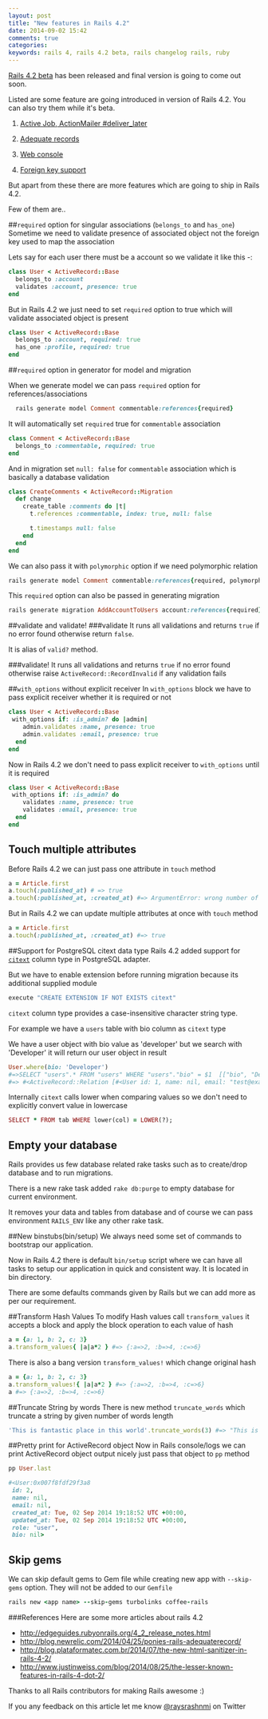 ```yaml
---
layout: post
title: "New features in Rails 4.2"
date: 2014-09-02 15:42
comments: true
categories:
keywords: rails 4, rails 4.2 beta, rails changelog rails, ruby
---
```


<a href='http://edgeguides.rubyonrails.org/4_2_release_notes.html'>Rails 4.2 beta</a> has been released and final version is going to come out soon.

Listed are some feature are going introduced in version of Rails 4.2. You can also try them while it's beta.

1. <a href='http://edgeguides.rubyonrails.org/4_2_release_notes.html#active-job-action-mailer-deliver-later'>Active Job, ActionMailer #deliver_later</a>

2. <a href='http://edgeguides.rubyonrails.org/4_2_release_notes.html#adequate-record'>Adequate records</a>

3. <a href='http://edgeguides.rubyonrails.org/4_2_release_notes.html#web-console'>Web console</a>

4. <a href='http://edgeguides.rubyonrails.org/4_2_release_notes.html#foreign-key-support'>Foreign key support</a>

But apart from these there are more features which are going to ship in Rails 4.2.

Few of them are..

<!--more-->
##`required` option for singular associations (`belongs_to` and `has_one`)
Sometime we need to validate presence of associated object not the foreign key used to map the association

Lets say for each user there must be a account so we validate it like this -:

```ruby
class User < ActiveRecord::Base
  belongs_to :account
  validates :account, presence: true
end
```
But in Rails 4.2 we just need to set `required` option to true which will validate associated object is present

```ruby
class User < ActiveRecord::Base
  belongs_to :account, required: true
  has_one :profile, required: true
end
```

##`required` option in generator for model and migration

When we generate model we can pass `required` option  for references/associations

```ruby
  rails generate model Comment commentable:references{required}
```

It will automatically set `required` true for `commentable` association

```ruby
class Comment < ActiveRecord::Base
  belongs_to :commentable, required: true
end
```

And in migration set `null: false` for `commentable` association which is basically a database validation

```ruby
class CreateComments < ActiveRecord::Migration
  def change
    create_table :comments do |t|
      t.references :commentable, index: true, null: false

      t.timestamps null: false
    end
  end
end
```

We can also pass it with `polymorphic` option if we need polymorphic relation

```ruby
rails generate model Comment commentable:references{required, polymorphic}

```

This `required` option can also be passed in generating migration

```ruby
rails generate migration AddAccountToUsers account:references{required}
```

##validate and validate!
###validate
It runs all validations and returns `true` if no error found  otherwise return `false`.

It is alias of `valid?` method.

###validate!
It runs all validations and returns `true` if no error found otherwise
raise `ActiveRecord::RecordInvalid` if any validation fails

##`with_options` without explicit receiver
In `with_options` block we have to pass explicit receiver whether it is required or not

```ruby
class User < ActiveRecord::Base
 with_options if: :is_admin? do |admin|
    admin.validates :name, presence: true
    admin.validates :email, presence: true
  end
end
```

Now in Rails 4.2 we don't need to pass explicit receiver to `with_options` until it is required

```ruby
class User < ActiveRecord::Base
 with_options if: :is_admin? do
    validates :name, presence: true
    validates :email, presence: true
  end
end
```
## Touch multiple attributes
Before Rails 4.2 we can just pass one attribute in `touch` method
```ruby
a = Article.first
a.touch(:published_at) # => true
a.touch(:published_at, :created_at) #=> ArgumentError: wrong number of arguments (2 for 0..1)
```
But in Rails 4.2 we can update multiple attributes at once with `touch` method

```ruby
a = Article.first
a.touch(:published_at, :created_at) #=> true
```
##Support for PostgreSQL citext data type
Rails 4.2 added support for <a href='http://www.postgresql.org/docs/9.0/static/citext.html'>`citext`</a>
column type in PostgreSQL adapter.

But we have to enable extension before running migration because its additional supplied module

```ruby
execute "CREATE EXTENSION IF NOT EXISTS citext"
```

`citext` column type provides a case-insensitive character string type.

For example we have a `users` table with bio column as `citext` type

We have a user object with bio value as 'developer' but we search with 'Developer' it will return our user object in result

```ruby
User.where(bio: 'Developer')
#=>SELECT "users".* FROM "users" WHERE "users"."bio" = $1  [["bio", "Developer"]]
#=> #<ActiveRecord::Relation [#<User id: 1, name: nil, email: "test@example.com", created_at: "2014-08-30 17:51:17", updated_at: "2014-08-30 17:51:17", role: nil, bio: "developer">]>
```

Internally `citext` calls lower when comparing values so we don't need to explicitly convert value in lowercase

```ruby
SELECT * FROM tab WHERE lower(col) = LOWER(?);
```
## Empty your database
Rails provides us few database related rake tasks such as to create/drop database and to run migrations.

There is a new rake task added `rake db:purge` to empty database for current environment.

It removes your data and tables from database and of course we can pass environment `RAILS_ENV` like any other rake task.

##New binstubs(bin/setup)
We always need some set of commands to bootstrap our application.

Now in Rails 4.2 there is default `bin/setup` script where we can have all tasks to setup our application in quick and consistent way. It is located in bin directory.

There are some defaults commands given by Rails but we can add more as per our requirement.

##Transform Hash Values
To modify Hash values call `transform_values` it accepts a block and apply the block operation to each value of hash

```ruby
a = {a: 1, b: 2, c: 3}
a.transform_values{ |a|a*2 } #=> {:a=>2, :b=>4, :c=>6}
```
There is also a bang version `transform_values!` which change original hash
```ruby
a = {a: 1, b: 2, c: 3}
a.transform_values!{ |a|a*2 } #=> {:a=>2, :b=>4, :c=>6}
a #=> {:a=>2, :b=>4, :c=>6}
```

##Truncate String by words
There is new method `truncate_words` which truncate a string by given number of words length

```ruby
'This is fantastic place in this world'.truncate_words(3) #=> "This is fantastic..."
```

##Pretty print for ActiveRecord object
Now in Rails console/logs we can print ActiveRecord object output nicely
just pass that object to `pp` method

```ruby
pp User.last

#<User:0x007f8fdf29f3a8
 id: 2,
 name: nil,
 email: nil,
 created_at: Tue, 02 Sep 2014 19:18:52 UTC +00:00,
 updated_at: Tue, 02 Sep 2014 19:18:52 UTC +00:00,
 role: "user",
 bio: nil>
```
## Skip gems

We can skip default gems to Gem file while creating new app with `--skip-gems` option. They will not be added to our `Gemfile`

```ruby
rails new <app name> --skip-gems turbolinks coffee-rails
```

###References
Here are some more articles about rails 4.2

* http://edgeguides.rubyonrails.org/4_2_release_notes.html
* http://blog.newrelic.com/2014/04/25/ponies-rails-adequaterecord/
* http://blog.plataformatec.com.br/2014/07/the-new-html-sanitizer-in-rails-4-2/
* http://www.justinweiss.com/blog/2014/08/25/the-lesser-known-features-in-rails-4-dot-2/

Thanks to all Rails contributors for making Rails awesome :)

If you any feedback on this article let me know <a href='https://twitter.com/raysrashmi'>@raysrashnmi</a> on Twitter
